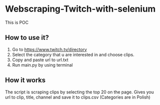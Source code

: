 # Webscraping-Twitch-with-selenium
This is POC

## How to use it?

1. Go to https://www.twitch.tv/directory
2. Select the category that u are interested in and choose clips.
3. Copy and paste url to url.txt
4. Run main.py by using terminal

## How it works

The script is scraping clips by selecting the top 20 on the page. Gives you url to clip, title, channel and save it to clips.csv (Categories are in Polish)
